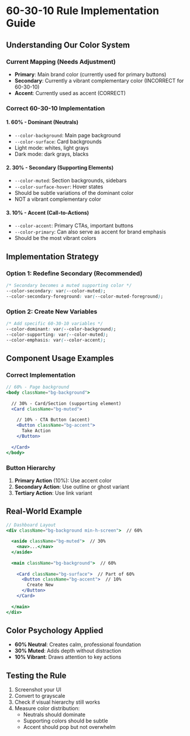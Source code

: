 # 60-30-10 Rule Implementation Guide

## Understanding Our Color System

### Current Mapping (Needs Adjustment)
- **Primary**: Main brand color (currently used for primary buttons)
- **Secondary**: Currently a vibrant complementary color (INCORRECT for 60-30-10)
- **Accent**: Currently used as accent (CORRECT)

### Correct 60-30-10 Implementation

#### 1. **60% - Dominant (Neutrals)**
- `--color-background`: Main page background
- `--color-surface`: Card backgrounds
- Light mode: whites, light grays
- Dark mode: dark grays, blacks

#### 2. **30% - Secondary (Supporting Elements)**
- `--color-muted`: Section backgrounds, sidebars
- `--color-surface-hover`: Hover states
- Should be subtle variations of the dominant color
- NOT a vibrant complementary color

#### 3. **10% - Accent (Call-to-Actions)**
- `--color-accent`: Primary CTAs, important buttons
- `--color-primary`: Can also serve as accent for brand emphasis
- Should be the most vibrant colors

## Implementation Strategy

### Option 1: Redefine Secondary (Recommended)
```css
/* Secondary becomes a muted supporting color */
--color-secondary: var(--color-muted);
--color-secondary-foreground: var(--color-muted-foreground);
```

### Option 2: Create New Variables
```css
/* Add specific 60-30-10 variables */
--color-dominant: var(--color-background);
--color-supporting: var(--color-muted);
--color-emphasis: var(--color-accent);
```

## Component Usage Examples

### Correct Implementation
```jsx
// 60% - Page background
<body className="bg-background">
  
  // 30% - Card/Section (supporting element)
  <Card className="bg-muted">
    
    // 10% - CTA Button (accent)
    <Button className="bg-accent">
      Take Action
    </Button>
    
  </Card>
</body>
```

### Button Hierarchy
1. **Primary Action** (10%): Use accent color
2. **Secondary Action**: Use outline or ghost variant
3. **Tertiary Action**: Use link variant

## Real-World Example

```jsx
// Dashboard Layout
<div className="bg-background min-h-screen">  // 60%
  
  <aside className="bg-muted">  // 30%
    <nav>...</nav>
  </aside>
  
  <main className="bg-background">  // 60%
    
    <Card className="bg-surface">  // Part of 60%
      <Button className="bg-accent">  // 10%
        Create New
      </Button>
    </Card>
    
  </main>
</div>
```

## Color Psychology Applied

- **60% Neutral**: Creates calm, professional foundation
- **30% Muted**: Adds depth without distraction
- **10% Vibrant**: Draws attention to key actions

## Testing the Rule

1. Screenshot your UI
2. Convert to grayscale
3. Check if visual hierarchy still works
4. Measure color distribution:
   - Neutrals should dominate
   - Supporting colors should be subtle
   - Accent should pop but not overwhelm